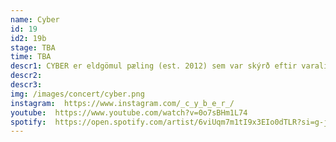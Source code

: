 ```yaml
---
name: Cyber
id: 19
id2: 19b
stage: TBA
time: TBA
descr1: CYBER er eldgömul pæling (est. 2012) sem var skýrð eftir varalit. CYBER var upprunalega stofnað sem thrash metal/disco concept, en því miður voru enginn eyru tilbúin í þessa blöndu á sínum tíma þannig við skiptum yfir í einhverskonar elektróníska tónlist í blandi við rapp um 2016. Síðan þá höfum við samið sirkað eina plötu á ári, oftast eftir einhverja lífskrísu (eins og að pissa á sig í verslunarmiðstöð eða missa ís fyrir framan hot fólk). Fyrir nýjustu plötuna okkar VACATION fengum við íslensku tónlistarverðlaunin fyrir plötu ársins í flokki rap & hip-hop, sem var huge stemmning.
descr2:
descr3:
img: /images/concert/cyber.png
instagram:  https://www.instagram.com/_c_y_b_e_r_/
youtube:  https://www.youtube.com/watch?v=0o7sBHm1L74
spotify:  https://open.spotify.com/artist/6viUqm7m1tI9x3EIo0dTLR?si=g-j9VyP6SBCNNC12TFKNYQ
---
```

